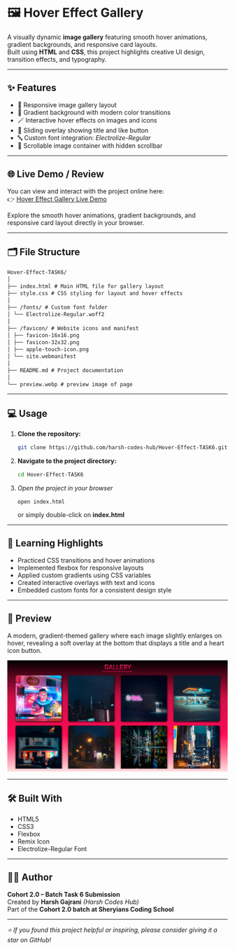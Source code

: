 # 🖼️ Hover Effect Gallery

A visually dynamic **image gallery** featuring smooth hover animations, gradient backgrounds, and responsive card layouts.  
Built using **HTML** and **CSS**, this project highlights creative UI design, transition effects, and typography.

---

## ✨ Features

- 📸 Responsive image gallery layout  
- 🎨 Gradient background with modern color transitions  
- 🪄 Interactive hover effects on images and icons  
- 💫 Sliding overlay showing title and like button  
- 🔤 Custom font integration: *Electrolize-Regular*  
- 🧩 Scrollable image container with hidden scrollbar  

---

## 🌐 Live Demo / Review

You can view and interact with the project online here:  
👉 [Hover Effect Gallery Live Demo](https://harsh-codes-hub.github.io/Hover-Effect-TASK6/)

Explore the smooth hover animations, gradient backgrounds, and responsive card layout directly in your browser.

---

## 🗂️ File Structure
```
Hover-Effect-TASK6/
│
├── index.html # Main HTML file for gallery layout
├── style.css # CSS styling for layout and hover effects
│
├── /fonts/ # Custom font folder
│ └── Electrolize-Regular.woff2
│
├── /favicon/ # Website icons and manifest
│ ├── favicon-16x16.png
│ ├── favicon-32x32.png
│ ├── apple-touch-icon.png
│ └── site.webmanifest
│
├── README.md # Project documentation
│
└── preview.webp # preview image of page
```

---

## 💻 Usage

1. **Clone the repository:**
   ```bash
   git clone https://github.com/harsh-codes-hub/Hover-Effect-TASK6.git
   ```
2. **Navigate to the project directory:**
   ```bash
   cd Hover-Effect-TASK6
   ``` 
3. *Open the project in your browser*
   ```
   open index.html
   ```
   or simply double-click on **index.html**

---

## 🧠 Learning Highlights

- Practiced CSS transitions and hover animations
- Implemented flexbox for responsive layouts
- Applied custom gradients using CSS variables
- Created interactive overlays with text and icons
- Embedded custom fonts for a consistent design style

---

## 📸 Preview

A modern, gradient-themed gallery where each image slightly enlarges on hover, revealing a soft overlay at the bottom that displays a title and a heart icon button.

![Hover Effect Gallery Preview](./preview.webp)

---

## 🛠️ Built With

- HTML5
- CSS3
- Flexbox
- Remix Icon
- Electrolize-Regular Font

---

## 👨‍💻 Author

**Cohort 2.0 – Batch Task 6 Submission**  
Created by **Harsh Gajrani** _(Harsh Codes Hub)_  
Part of the **Cohort 2.0 batch at Sheryians Coding School**

---

*⭐ If you found this project helpful or inspiring, please consider giving it a star on GitHub!*
